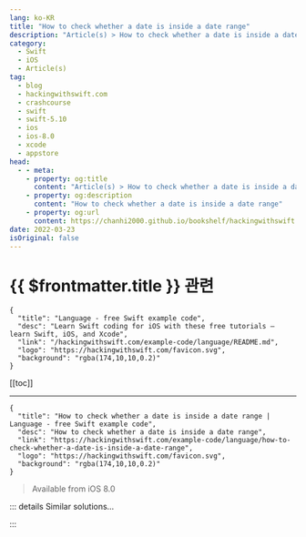 ```yaml
---
lang: ko-KR
title: "How to check whether a date is inside a date range"
description: "Article(s) > How to check whether a date is inside a date range"
category:
  - Swift
  - iOS
  - Article(s)
tag: 
  - blog
  - hackingwithswift.com
  - crashcourse
  - swift
  - swift-5.10
  - ios
  - ios-8.0
  - xcode
  - appstore
head:
  - - meta:
    - property: og:title
      content: "Article(s) > How to check whether a date is inside a date range"
    - property: og:description
      content: "How to check whether a date is inside a date range"
    - property: og:url
      content: https://chanhi2000.github.io/bookshelf/hackingwithswift.com/example-code/language/how-to-check-whether-a-date-is-inside-a-date-range.html
date: 2022-03-23
isOriginal: false
---
```


# {{ $frontmatter.title }} 관련

```component VPCard
{
  "title": "Language - free Swift example code",
  "desc": "Learn Swift coding for iOS with these free tutorials – learn Swift, iOS, and Xcode",
  "link": "/hackingwithswift.com/example-code/language/README.md",
  "logo": "https://hackingwithswift.com/favicon.svg",
  "background": "rgba(174,10,10,0.2)"
}
```

[[toc]]

---

```component VPCard
{
  "title": "How to check whether a date is inside a date range | Language - free Swift example code",
  "desc": "How to check whether a date is inside a date range",
  "link": "https://hackingwithswift.com/example-code/language/how-to-check-whether-a-date-is-inside-a-date-range",
  "logo": "https://hackingwithswift.com/favicon.svg",
  "background": "rgba(174,10,10,0.2)"
}
```

> Available from iOS 8.0

<!-- TODO: 작성 -->

<!-- 
Everyone knows you can create ranges from two integers such as `1...5`, but few people realize the same applies to dates. This means you can create a date range using the same closed-range operator (`...`) and half-open range operator (`..<`) you already know, allowing you to check whether one date lies inside a range.

For example, we could create three `Date` objects like this:

```swift
let now = Date.now
let soon = Date.now.addingTimeInterval(5000)
let later = Date.now.addingTimeInterval(10000)
```

We can then compare `now` and `later` into a single range like this:

```swift
let range = now...later
```

Finally, we can check whether that range contains the `soon` date using the `contains()` method of ranges, like this:

```swift
if range.contains(soon) {
    print("The date is inside the range")
} else {
    print("The date is outside the range")
}
```

-->

::: details Similar solutions…

<!--
/example-code/language/how-to-check-whether-an-integer-lies-inside-a-range">How to check whether an integer lies inside a range 
/example-code/system/how-to-check-whether-one-date-is-similar-to-another">How to check whether one date is similar to another 
/example-code/language/check-whether-all-items-in-an-array-match-a-condition">Check whether all items in an array match a condition 
/example-code/strings/how-to-check-whether-a-string-contains-any-words-from-an-array">How to check whether a string contains any words from an array 
/example-code/uikit/how-to-check-whether-an-iphone-or-ipad-is-upside-down-or-face-up">How to check whether an iPhone or iPad is upside down or face up</a>
-->

:::

